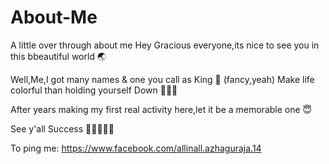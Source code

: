 # About-Me
A little over through about me
Hey Gracious everyone,its nice to see you in this bbeautiful world 🌏

Well,Me,I got many names & one you call as King 👑 (fancy,yeah)
Make life colorful than holding yourself Down 🌟🌈✨

After years making my first real activity here,let it be a memorable one 😇

See y'all Success 👫👶👵👴🙌

To ping me: https://www.facebook.com/allinall.azhaguraja.14
